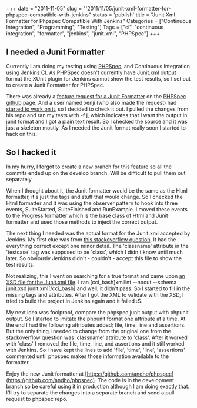 +++
date = "2011-11-05"
slug = "'2011/11/05/junit-xml-formatter-for-phpspec-compatible-with-jenkins"
status = 'publish'
title = "Junit Xml Formatter for Phpspec Compatible With Jenkins"
Categories = ["Continuous Integration", "Programming", "Testing"]
Tags = ["ci", "continuous integration", "formatter", "jenkins", "junit.xml", "PHPSpec"]
+++

## I needed a Junit Formatter


Currently I am doing my testing using [PHPSpec](http://www.phpspec.net/), and Continuous Integration using [Jenkins CI](http://jenkins-ci.org/). As PHPSpec doesn't currently have Junit.xml output format the XUnit plugin for Jenkins cannot show the test results, so I set out to create a Junit Formatter for PHPSpec.

There was already a [feature request for a Junit Formatter](https://github.com/phpspec/phpspec/issues/33) on the [PHPSpec github](https://github.com/phpspec/phpspec) page. And a user named xenji (who also made the request) had[ started to work on it](https://github.com/xenji/phpspec), so I decided to check it out. I pulled the changes from his repo and ran my tests with -f j, which indicates that I want the output in junit format and I got a plain text result. So I checked the source and it was just a skeleton mostly. As I needed the Junit format really soon I started to hack on this.

<!-- more -->

## So I hacked it


In my hurry, I forgot to create a new branch for this feature so all the commits ended up on the develop branch. Will be difficult to pull them out separately.

When I thought about it, the Junit formatter would be the same as the Html formatter, it's just the tags and stuff that would change. So I checked the Html formatter and it was using the observer pattern to hook into three events, SuiteStarted, SuiteFinished and RunExample. I moved these events to the Progress formatter which is the base class of Html and Junit formatter and used those methods to inject the correct output.

The next thing I needed was the actual format for the Junit.xml accepted by Jenkins. My first clue was from [this stackoverflow question](http://stackoverflow.com/questions/4922867/junit-xml-format-specification-that-hudson-supports). It had the everything correct except one minor detail. The 'classname' attribute in the 'testcase' tag was supposed to be 'class', which I didn't know until much later. So obviously Jenkins didn't - couldn't - accept this file to show the test results.

Not realizing, this I went on searching for a true format and came upon [an XSD file for the Junit.xml file](http://windyroad.org/2011/02/07/apache-ant-junit-xml-schema/). I ran [cci_bash]xmllint --noout --schema junit.xsd junit.xml[/cci_bash] and well, it didn't pass. So I started to fill in the missing tags and attributes. After I got the XML to validate with the XSD, I tried to build the project in Jenkins again and it failed :S.

My next idea was foolproof, compare the phpspec junit output with phpunit output. So I started to imitate the phpunit format one attribute at a time. At the end I had the following attributes added; file, time, line and assertions. But the only thing I needed to change from the original one from the stackoverflow question was 'classname' attribute to 'class'. After it worked with 'class' I removed the file, time, line, and assertions and it still worked with Jenkins. So I have kept the lines to add 'file', 'time', 'line', 'assertions' commented until phpspec makes those information available to the formatter.

Enjoy the new Junit formatter at [https://github.com/andho/phpspec](https://github.com/andho/phpspec). The code is in the development branch so be careful using it in production although I am doing exactly that. I'll try to separate the changes into a separate branch and send a pull request to phpspec repo.
